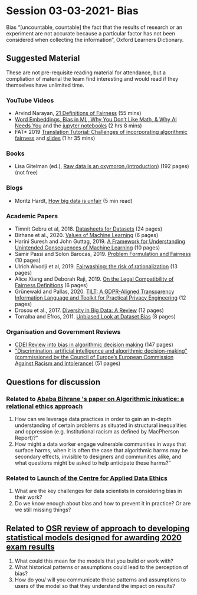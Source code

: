 # Session 03-03-2021- Bias

Bias “[uncountable, countable] the fact that the results of research or an experiment are not accurate because a particular factor has not been considered when collecting the information”, Oxford Learners Dictionary. 

## Suggested Material

These are not pre-requisite reading material for attendance, but a compliation of material the team find interesting and would read if they themselves have unlimited time.

### YouTube Videos

- Arvind Narayan, [21 Definitions of Fairness](https://www.youtube.com/watch?v=jIXIuYdnyyk) (55 mins)
- [Word Embeddings, Bias in ML, Why You Don’t Like Math, & Why AI Needs You](https://www.youtube.com/watch?v=25nC0n9ERq4) and the [jupyter notebooks](https://github.com/fastai/word-embeddings-workshop) (2 hrs 8 mins)
- FAT* 2019 [Translation Tutorial: Challenges of incorporating algorithmic fairness](https://www.youtube.com/watch?v=UicKZv93SOY) and [slides](https://drive.google.com/file/d/1rUQkVS0NzSH3IEqZDsczSxBbhYHbjamN/view) (1 hr 35 mins)

### Books

- Lisa Gitelman (ed.), [Raw data is an oxymoron,(introduction)](https://mitpress.mit.edu/books/raw-data-oxymoron) (192 pages) (not free)

### Blogs

- Moritz Hardt, [How big data is unfair](https://medium.com/@mrtz/how-big-data-is-unfair-9aa544d739de) (5 min read)

### Academic Papers

- Timnit Gebru et al, 2018. [Datasheets for Datasets](https://arxiv.org/abs/1803.09010) (24 pages)
- Birhane et al., 2020. [Values of Machine Learning](https://drive.google.com/file/d/1tjrm3Bf1hxV8iuPSiCcM1IazITGp-GZj/view) (6 pages)
- Harini Suresh and John Guttag, 2019. [A Framework for Understanding Unintended Consequences of Machine Learning](https://arxiv.org/abs/1901.10002) (10 pages)
- Samir Passi and Solon Barocas, 2019. [Problem Formulation and Fairness](https://arxiv.org/abs/1901.02547) (10 pages)
- Ulrich Aivodji et al, 2019. [Fairwashing: the risk of rationalization](https://arxiv.org/abs/1901.09749) (13 pages)
- Alice Xiang and Deborah Raji, 2019. [On the Legal Compatibility of Fairness Definitions](https://arxiv.org/abs/1912.00761) (6 pages)
- Grünewald and Pallas, 2020. [TILT: A GDPR-Aligned Transparency Information Language and Toolkit for Practical Privacy Engineering](https://arxiv.org/abs/2012.10431) (12 pages)
- Drosou et al., 2017. [Diversity in Big Data: A Review](https://pdfs.semanticscholar.org/7403/e177957cbb51f17018210da02d2ceab88f8a.pdf) (12 pages)
- Torralba and Efros, 2011. [Unbiased Look at Dataset Bias](http://www.wisdom.weizmann.ac.il/~vision/courses/2010_2/papers/datasets.pdf) (8 pages)

### Organisation and Government Reviews

- [CDEI Review into bias in algorithmic decision making](https://assets.publishing.service.gov.uk/government/uploads/system/uploads/attachment_data/file/939109/CDEI_review_into_bias_in_algorithmic_decision-making.pdf) (147 pages)
- ["Discrimination, artificial intelligence and algorithmic decision-making" (commissioned by the Council of Europe’s European Commission Against Racism and Intolerance)](https://rm.coe.int/discrimination-artificial-intelligence-and-algorithmic-decision-making/1680925d73) (51 pages)

## Questions for discussion

### Related to  [Ababa Bihrane 's paper on Algorithmic injustice: a relational ethics approach](https://www.sciencedirect.com/science/article/pii/S2666389921000155)

1. How can we leverage data practices in order to gain an in-depth understanding of certain problems as situated in structural inequalities and oppression (e.g. Institutional racism as defined by MacPherson Report)?”
2. How might a data worker engage vulnerable communities in ways that surface harms, when it is often the case that algorithmic harms may be secondary effects, invisible to designers and communities alike, and what questions might be asked to help anticipate these harms?”

### Related to [Launch of the Centre for Applied Data Ethics](https://uksa.statisticsauthority.gov.uk/publication/centre-for-applied-data-ethics-strategy-enabling-ethically-appropriate-research-and-statistics-for-the-public-good/)

1. What are the key challenges for data scientists in considering bias in their work?
2. Do we know enough about bias and how to prevent it in practice? Or are we still missing things?

## Related to [OSR review of approach to developing statistical models designed for awarding 2020 exam results](https://osr.statisticsauthority.gov.uk/our-regulatory-work/osr-review-of-approach-to-developing-statistical-models-designed-for-awarding-2020-exam-results/)

1. What could this mean for the models that you build or work with?
2. What historical patterns or assumptions could lead to the perception of bias?
3. How do you/ will you communicate those patterns and assumptions to users of the model so that they understand the impact on results?
